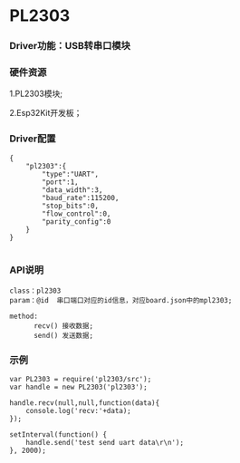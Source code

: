 # PL2303

### Driver功能：USB转串口模块


### 硬件资源

1.PL2303模块;

2.Esp32Kit开发板；

### Driver配置

```
{
    "pl2303":{
        "type":"UART",
        "port":1,
        "data_width":3,
        "baud_rate":115200,
        "stop_bits":0,
        "flow_control":0,
        "parity_config":0
    }
}


```


### API说明
```
class：pl2303
param：@id  串口端口对应的id信息，对应board.json中的mpl2303;

method:
      recv() 接收数据;
      send() 发送数据;

```


### 示例

```
var PL2303 = require('pl2303/src');
var handle = new PL2303('pl2303');

handle.recv(null,null,function(data){
    console.log('recv:'+data);
});

setInterval(function() {
    handle.send('test send uart data\r\n');
}, 2000);

```